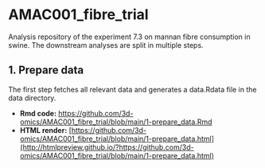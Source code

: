 # AMAC001_fibre_trial
Analysis repository of the experiment 7.3 on mannan fibre consumption in swine. The downstream analyses are split in multiple steps.

## 1. Prepare data

The first step fetches all relevant data and generates a data.Rdata file in the data directory. 

- **Rmd code:** https://github.com/3d-omics/AMAC001_fibre_trial/blob/main/1-prepare_data.Rmd
- **HTML render:** [https://github.com/3d-omics/AMAC001_fibre_trial/blob/main/1-prepare_data.html](http://htmlpreview.github.io/?https://github.com/3d-omics/AMAC001_fibre_trial/blob/main/1-prepare_data.html)
